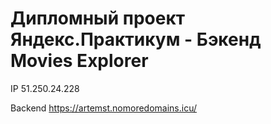 # Дипломный проект Яндекс.Практикум - Бэкенд  Movies Explorer

IP 51.250.24.228

Backend https://artemst.nomoredomains.icu/
